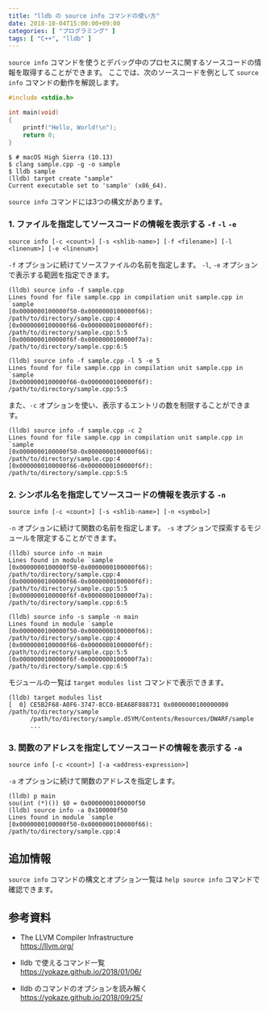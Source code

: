 ```yaml
---
title: "lldb の source info コマンドの使い方"
date: 2018-10-04T15:00:00+09:00
categories: [ "プログラミング" ]
tags: [ "C++", "lldb" ]
---
```


`source info` コマンドを使うとデバッグ中のプロセスに関するソースコードの情報を取得することができます。
ここでは、次のソースコードを例として `source info` コマンドの動作を解説します。

```cpp
#include <stdio.h>

int main(void)
{
    printf("Hello, World!\n");
    return 0;
}
```

```console
$ # macOS High Sierra (10.13)
$ clang sample.cpp -g -o sample
$ lldb sample
(lldb) target create "sample"
Current executable set to 'sample' (x86_64).
```

`source info` コマンドには3つの構文があります。

### 1. ファイルを指定してソースコードの情報を表示する `-f` `-l` `-e`
`source info [-c <count>] [-s <shlib-name>] [-f <filename>] [-l <linenum>] [-e <linenum>]`

`-f` オプションに続けてソースファイルの名前を指定します。
`-l`, `-e` オプションで表示する範囲を指定できます。

```plaintext
(lldb) source info -f sample.cpp
Lines found for file sample.cpp in compilation unit sample.cpp in `sample
[0x0000000100000f50-0x0000000100000f66): /path/to/directory/sample.cpp:4
[0x0000000100000f66-0x0000000100000f6f): /path/to/directory/sample.cpp:5:5
[0x0000000100000f6f-0x0000000100000f7a): /path/to/directory/sample.cpp:6:5
```

```plaintext
(lldb) source info -f sample.cpp -l 5 -e 5
Lines found for file sample.cpp in compilation unit sample.cpp in `sample
[0x0000000100000f66-0x0000000100000f6f): /path/to/directory/sample.cpp:5:5
```

また、`-c` オプションを使い、表示するエントリの数を制限することができます。

```plaintext
(lldb) source info -f sample.cpp -c 2
Lines found for file sample.cpp in compilation unit sample.cpp in `sample
[0x0000000100000f50-0x0000000100000f66): /path/to/directory/sample.cpp:4
[0x0000000100000f66-0x0000000100000f6f): /path/to/directory/sample.cpp:5:5
```

### 2. シンボル名を指定してソースコードの情報を表示する `-n`
`source info [-c <count>] [-s <shlib-name>] [-n <symbol>]`

`-n` オプションに続けて関数の名前を指定します。
`-s` オプションで探索するモジュールを限定することができます。

```plaintext
(lldb) source info -n main
Lines found in module `sample
[0x0000000100000f50-0x0000000100000f66): /path/to/directory/sample.cpp:4
[0x0000000100000f66-0x0000000100000f6f): /path/to/directory/sample.cpp:5:5
[0x0000000100000f6f-0x0000000100000f7a): /path/to/directory/sample.cpp:6:5
```

```plaintext
(lldb) source info -s sample -n main
Lines found in module `sample
[0x0000000100000f50-0x0000000100000f66): /path/to/directory/sample.cpp:4
[0x0000000100000f66-0x0000000100000f6f): /path/to/directory/sample.cpp:5:5
[0x0000000100000f6f-0x0000000100000f7a): /path/to/directory/sample.cpp:6:5
```

モジュールの一覧は `target modules list` コマンドで表示できます。

```plaintext
(lldb) target modules list
[  0] CE5B2F68-A0F6-3747-8CC0-BEA6BF888731 0x0000000100000000 /path/to/directory/sample
      /path/to/directory/sample.dSYM/Contents/Resources/DWARF/sample
      ...
```

### 3. 関数のアドレスを指定してソースコードの情報を表示する `-a`
`source info [-c <count>] [-a <address-expression>]`

`-a` オプションに続けて関数のアドレスを指定します。

```plaintext
(lldb) p main
sou(int (*)()) $0 = 0x0000000100000f50
(lldb) source info -a 0x100000f50
Lines found in module `sample
[0x0000000100000f50-0x0000000100000f66): /path/to/directory/sample.cpp:4
```

## 追加情報

`source info` コマンドの構文とオプション一覧は `help source info` コマンドで確認できます。

## 参考資料
- The LLVM Compiler Infrastructure<br />
  <span style="word-break: break-all;">
  https://llvm.org/
  </span>

- lldb で使えるコマンド一覧<br />
  <span style="word-break: break-all;">
  https://yokaze.github.io/2018/01/06/
  </span>

- lldb のコマンドのオプションを読み解く<br />
  <span style="word-break: break-all;">
  https://yokaze.github.io/2018/09/25/
  </span>
